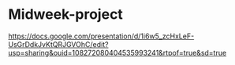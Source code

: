# Midweek-project
https://docs.google.com/presentation/d/1i6w5_zcHxLeF-UsGrDdkJvKtQRJGVOhC/edit?usp=sharing&ouid=108272080404535993241&rtpof=true&sd=true
